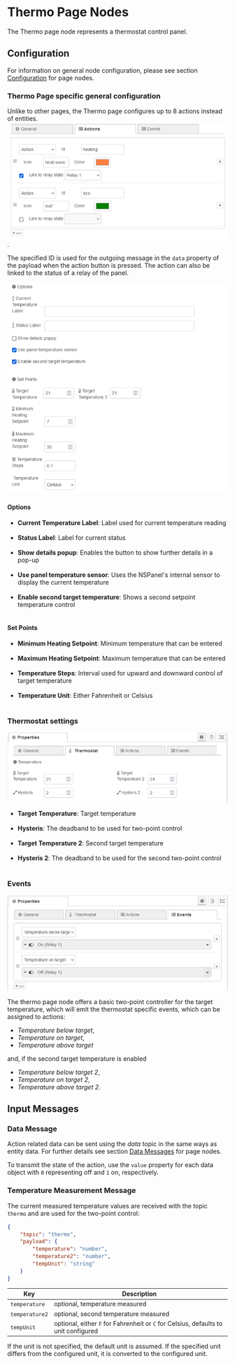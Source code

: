 # Thermo Page Nodes

The Thermo page node represents a thermostat control panel.

## Configuration

For information on general node configuration, please see section [Configuration](./page-nodes.md#configuration) for page nodes.

### Thermo Page specific general configuration

Unlike to other pages, the Thermo page configures up to 8 actions instead of entities. ![image](img/page-node-thermo_actions.png).

The specified ID is used for the outgoing message in the `data` property of the payload when the action button is pressed. The action can also be linked to the status of a relay of the panel.

![image](img/page-node-thermo_config.png)

#### Options

-   **Current Temperature Label**: Label used for current temperature reading<br/><br/>
-   **Status Label**: Label for current status<br/><br/>
-   **Show details popup**: Enables the button to show further details in a pop-up<br/><br/>
-   **Use panel temperature sensor**: Uses the NSPanel's internal sensor to display the current temperature<br/><br/>
-   **Enable second target temperature**: Shows a second setpoint temperature control<br/><br/>

#### Set Points

-   **Minimum Heating Setpoint**: Minimum temperature that can be entered<br/><br/>
-   **Maximum Heating Setpoint**: Maximum temperature that can be entered<br/><br/>
-   **Temperature Steps**: Interval used for upward and downward control of target temperature<br/><br/>
-   **Temperature Unit**: Either Fahrenheit or Celsius<br/><br/>

### Thermostat settings

![image](img/page-node-thermo_thermostat.png)

-   **Target Temperature**: Target temperature<br/><br/>
-   **Hysteris**: The deadband to be used for two-point control<br/><br/>
-   **Target Temperature 2**: Second target temperature<br/><br/>
-   **Hysteris 2**: The deadband to be used for the second two-point control<br/><br/>

### Events

![image](img/page-node-thermo_thermo-events.png)

The thermo page node offers a basic two-point controller for the target temperature, which will emit the thermostat specific events, which can be assigned to actions:

-   _Temperature below target_,
-   _Temperature on target_,
-   _Temperature above target_

and, if the second target temperature is enabled

-   _Temperature below target 2_,
-   _Temperature on target 2_,
-   _Temperature above target 2_.

## Input Messages

### Data Message

Action related data can be sent using the _data_ topic in the same ways as entity data. For further details see section [Data Messages](./page-nodes.md#data-messages) for page nodes.

To transmit the state of the action, use the `value` property for each data object with `0` representing off and `1` on, respectively.

### Temperature Measurement Message

The current measured temperature values are received with the topic `thermo` and are used for the two-point control:

```json
{
    "topic": "thermo",
    "payload": {
        "temperature": "number",
        "temperature2": "number",
        "tempUnit": "string"
    }
}
```

| Key            | Description                                                                         |
| -------------- | ----------------------------------------------------------------------------------- |
| `temperature`  | optional, temperature measured                                                      |
| `temperature2` | optional, second temperature measured                                               |
| `tempUnit`     | optional, either `F` for Fahrenheit or `C` for Celsius, defaults to unit configured |

If the unit is not specified, the default unit is assumed. If the specified unit differs from the configured unit, it is converted to the configured unit.
